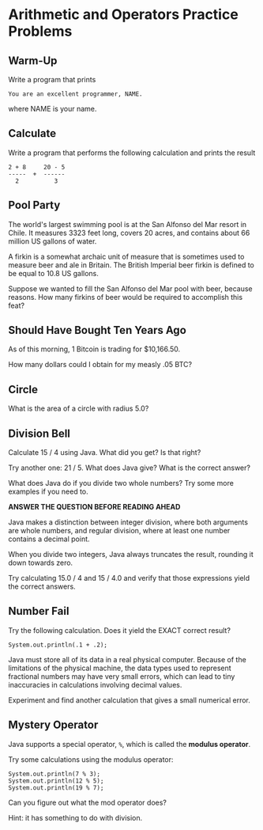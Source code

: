 Arithmetic and Operators Practice Problems
==========================================

Warm-Up
-------
Write a program that prints

```
You are an excellent programmer, NAME.
```

where NAME is your name.


Calculate
---------
Write a program that performs the following calculation and prints the
result

```
2 + 8     20 - 5 
-----  +  ------
  2          3
```

Pool Party
----------
The world's largest swimming pool is at the San Alfonso del Mar resort
in Chile. It measures 3323 feet long, covers 20 acres, and contains
about 66 million US gallons of water.

A firkin is a somewhat archaic unit of measure that is sometimes used
to measure beer and ale in Britain. The British Imperial beer firkin
is defined to be equal to 10.8 US gallons.

Suppose we wanted to fill the San Alfonso del Mar pool with beer,
because reasons. How many firkins of beer would be required to
accomplish this feat?


Should Have Bought Ten Years Ago
--------------------------------
As of this morning, 1 Bitcoin is trading for $10,166.50.

How many dollars could I obtain for my measly .05 BTC?


Circle
------
What is the area of a circle with radius 5.0?


Division Bell
--------------
Calculate 15 / 4 using Java. What did you get? Is that right?

Try another one: 21 / 5. What does Java give? What is the correct
answer?

What does Java do if you divide two whole numbers? Try some more
examples if you need to.

**ANSWER THE QUESTION BEFORE READING AHEAD**

Java makes a distinction between integer division, where both
arguments are whole numbers, and regular division, where at least
one number contains a decimal point.

When you divide two integers, Java always truncates the result,
rounding it down towards zero.

Try calculating 15.0 / 4 and 15 / 4.0 and verify that those
expressions yield the correct answers.


Number Fail
-----------
Try the following calculation. Does it yield the EXACT correct result?

```
System.out.println(.1 + .2);
```

Java must store all of its data in a real physical computer. Because
of the limitations of the physical machine, the data types used to
represent fractional numbers may have very small errors, which can
lead to tiny inaccuracies in calculations involving decimal values.

Experiment and find another calculation that gives a small numerical
error.


Mystery Operator
----------------
Java supports a special operator, `%`, which is called the **modulus
operator**.

Try some calculations using the modulus operator:

```
System.out.println(7 % 3);
System.out.println(12 % 5);
System.out.println(19 % 7);
```

Can you figure out what the mod operator does?

Hint: it has something to do with division.
